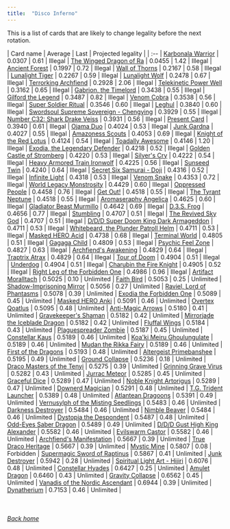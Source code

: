 ```yaml
---
title:  "Disco Inferno"
---
```


This is a list of cards that are likely to change legality before the next rotation.

| Card name | Average | Last | Projected legality |
| :-- |
[Karbonala Warrior](https://db.ygoprodeck.com/card/?search=Karbonala%20Warrior) | 0.0307 | 0.61 | Illegal |
[The Winged Dragon of Ra](https://db.ygoprodeck.com/card/?search=The%20Winged%20Dragon%20of%20Ra) | 0.0455 | 1.42 | Illegal |
[Ancient Forest](https://db.ygoprodeck.com/card/?search=Ancient%20Forest) | 0.1997 | 0.72 | Illegal |
[Wall of Thorns](https://db.ygoprodeck.com/card/?search=Wall%20of%20Thorns) | 0.2167 | 0.58 | Illegal |
[Lunalight Tiger](https://db.ygoprodeck.com/card/?search=Lunalight%20Tiger) | 0.2267 | 0.59 | Illegal |
[Lunalight Wolf](https://db.ygoprodeck.com/card/?search=Lunalight%20Wolf) | 0.2478 | 0.67 | Illegal |
[Terrorking Archfiend](https://db.ygoprodeck.com/card/?search=Terrorking%20Archfiend) | 0.2928 | 2.06 | Illegal |
[Telekinetic Power Well](https://db.ygoprodeck.com/card/?search=Telekinetic%20Power%20Well) | 0.3162 | 0.65 | Illegal |
[Gabrion, the Timelord](https://db.ygoprodeck.com/card/?search=Gabrion,%20the%20Timelord) | 0.3438 | 0.55 | Illegal |
[Gilford the Legend](https://db.ygoprodeck.com/card/?search=Gilford%20the%20Legend) | 0.3487 | 0.82 | Illegal |
[Venom Cobra](https://db.ygoprodeck.com/card/?search=Venom%20Cobra) | 0.3538 | 0.56 | Illegal |
[Super Soldier Ritual](https://db.ygoprodeck.com/card/?search=Super%20Soldier%20Ritual) | 0.3546 | 0.60 | Illegal |
[Leghul](https://db.ygoprodeck.com/card/?search=Leghul) | 0.3840 | 0.60 | Illegal |
[Swordsoul Supreme Sovereign - Chengying](https://db.ygoprodeck.com/card/?search=Swordsoul%20Supreme%20Sovereign%20-%20Chengying) | 0.3929 | 0.55 | Illegal |
[Number C32: Shark Drake Veiss](https://db.ygoprodeck.com/card/?search=Number%20C32:%20Shark%20Drake%20Veiss) | 0.3931 | 0.56 | Illegal |
[Present Card](https://db.ygoprodeck.com/card/?search=Present%20Card) | 0.3940 | 0.61 | Illegal |
[Ojama Duo](https://db.ygoprodeck.com/card/?search=Ojama%20Duo) | 0.4024 | 0.53 | Illegal |
[Junk Gardna](https://db.ygoprodeck.com/card/?search=Junk%20Gardna) | 0.4027 | 0.55 | Illegal |
[Amazoness Scouts](https://db.ygoprodeck.com/card/?search=Amazoness%20Scouts) | 0.4053 | 0.69 | Illegal |
[Knight of the Red Lotus](https://db.ygoprodeck.com/card/?search=Knight%20of%20the%20Red%20Lotus) | 0.4124 | 0.54 | Illegal |
[Toadally Awesome](https://db.ygoprodeck.com/card/?search=Toadally%20Awesome) | 0.4146 | 1.20 | Illegal |
[Exodia, the Legendary Defender](https://db.ygoprodeck.com/card/?search=Exodia,%20the%20Legendary%20Defender) | 0.4218 | 0.52 | Illegal |
[Golden Castle of Stromberg](https://db.ygoprodeck.com/card/?search=Golden%20Castle%20of%20Stromberg) | 0.4220 | 0.53 | Illegal |
[Silver's Cry](https://db.ygoprodeck.com/card/?search=Silver's%20Cry) | 0.4222 | 0.54 | Illegal |
[Heavy Armored Train Ironwolf](https://db.ygoprodeck.com/card/?search=Heavy%20Armored%20Train%20Ironwolf) | 0.4225 | 0.56 | Illegal |
[Sunseed Twin](https://db.ygoprodeck.com/card/?search=Sunseed%20Twin) | 0.4240 | 0.64 | Illegal |
[Secret Six Samurai - Doji](https://db.ygoprodeck.com/card/?search=Secret%20Six%20Samurai%20-%20Doji) | 0.4316 | 0.52 | Illegal |
[Infinite Light](https://db.ygoprodeck.com/card/?search=Infinite%20Light) | 0.4318 | 0.53 | Illegal |
[Venom Snake](https://db.ygoprodeck.com/card/?search=Venom%20Snake) | 0.4353 | 0.72 | Illegal |
[World Legacy Monstrosity](https://db.ygoprodeck.com/card/?search=World%20Legacy%20Monstrosity) | 0.4429 | 0.60 | Illegal |
[Oppressed People](https://db.ygoprodeck.com/card/?search=Oppressed%20People) | 0.4458 | 0.76 | Illegal |
[Get Out!](https://db.ygoprodeck.com/card/?search=Get%20Out!) | 0.4518 | 0.55 | Illegal |
[The Tyrant Neptune](https://db.ygoprodeck.com/card/?search=The%20Tyrant%20Neptune) | 0.4518 | 0.55 | Illegal |
[Aromaseraphy Angelica](https://db.ygoprodeck.com/card/?search=Aromaseraphy%20Angelica) | 0.4625 | 0.60 | Illegal |
[Gladiator Beast Murmillo](https://db.ygoprodeck.com/card/?search=Gladiator%20Beast%20Murmillo) | 0.4642 | 0.69 | Illegal |
[D.3.S. Frog](https://db.ygoprodeck.com/card/?search=D.3.S.%20Frog) | 0.4656 | 0.77 | Illegal |
[Stumbling](https://db.ygoprodeck.com/card/?search=Stumbling) | 0.4707 | 0.51 | Illegal |
[The Revived Sky God](https://db.ygoprodeck.com/card/?search=The%20Revived%20Sky%20God) | 0.4707 | 0.51 | Illegal |
[D/D/D Super Doom King Dark Armageddon](https://db.ygoprodeck.com/card/?search=D/D/D%20Super%20Doom%20King%20Dark%20Armageddon) | 0.4711 | 0.53 | Illegal |
[Whitebeard, the Plunder Patroll Helm](https://db.ygoprodeck.com/card/?search=Whitebeard,%20the%20Plunder%20Patroll%20Helm) | 0.4711 | 0.53 | Illegal |
[Masked HERO Acid](https://db.ygoprodeck.com/card/?search=Masked%20HERO%20Acid) | 0.4738 | 0.68 | Illegal |
[Terminal World](https://db.ygoprodeck.com/card/?search=Terminal%20World) | 0.4805 | 0.51 | Illegal |
[Gagaga Child](https://db.ygoprodeck.com/card/?search=Gagaga%20Child) | 0.4809 | 0.53 | Illegal |
[Psychic Feel Zone](https://db.ygoprodeck.com/card/?search=Psychic%20Feel%20Zone) | 0.4827 | 0.63 | Illegal |
[Archfiend's Awakening](https://db.ygoprodeck.com/card/?search=Archfiend's%20Awakening) | 0.4829 | 0.64 | Illegal |
[Traptrix Atrax](https://db.ygoprodeck.com/card/?search=Traptrix%20Atrax) | 0.4829 | 0.64 | Illegal |
[Tour of Doom](https://db.ygoprodeck.com/card/?search=Tour%20of%20Doom) | 0.4904 | 0.51 | Illegal |
[Underdog](https://db.ygoprodeck.com/card/?search=Underdog) | 0.4904 | 0.51 | Illegal |
[Charubin the Fire Knight](https://db.ygoprodeck.com/card/?search=Charubin%20the%20Fire%20Knight) | 0.4905 | 0.52 | Illegal |
[Right Leg of the Forbidden One](https://db.ygoprodeck.com/card/?search=Right%20Leg%20of%20the%20Forbidden%20One) | 0.4986 | 0.96 | Illegal |
[Artifact Moralltach](https://db.ygoprodeck.com/card/?search=Artifact%20Moralltach) | 0.5025 | 0.10 | Unlimited |
[Faith Bird](https://db.ygoprodeck.com/card/?search=Faith%20Bird) | 0.5053 | 0.25 | Unlimited |
[Shadow-Imprisoning Mirror](https://db.ygoprodeck.com/card/?search=Shadow-Imprisoning%20Mirror) | 0.5056 | 0.27 | Unlimited |
[Raviel, Lord of Phantasms](https://db.ygoprodeck.com/card/?search=Raviel,%20Lord%20of%20Phantasms) | 0.5078 | 0.39 | Unlimited |
[Exodia the Forbidden One](https://db.ygoprodeck.com/card/?search=Exodia%20the%20Forbidden%20One) | 0.5089 | 0.45 | Unlimited |
[Masked HERO Anki](https://db.ygoprodeck.com/card/?search=Masked%20HERO%20Anki) | 0.5091 | 0.46 | Unlimited |
[Overtex Qoatlus](https://db.ygoprodeck.com/card/?search=Overtex%20Qoatlus) | 0.5095 | 0.48 | Unlimited |
[Anti-Magic Arrows](https://db.ygoprodeck.com/card/?search=Anti-Magic%20Arrows) | 0.5180 | 0.41 | Unlimited |
[Gravekeeper's Shaman](https://db.ygoprodeck.com/card/?search=Gravekeeper's%20Shaman) | 0.5182 | 0.42 | Unlimited |
[Mirrorjade the Iceblade Dragon](https://db.ygoprodeck.com/card/?search=Mirrorjade%20the%20Iceblade%20Dragon) | 0.5182 | 0.42 | Unlimited |
[Fluffal Wings](https://db.ygoprodeck.com/card/?search=Fluffal%20Wings) | 0.5184 | 0.43 | Unlimited |
[Plaguespreader Zombie](https://db.ygoprodeck.com/card/?search=Plaguespreader%20Zombie) | 0.5187 | 0.45 | Unlimited |
[Constellar Kaus](https://db.ygoprodeck.com/card/?search=Constellar%20Kaus) | 0.5189 | 0.46 | Unlimited |
[Koa'ki Meiru Ghoulungulate](https://db.ygoprodeck.com/card/?search=Koa'ki%20Meiru%20Ghoulungulate) | 0.5189 | 0.46 | Unlimited |
[Mudan the Rikka Fairy](https://db.ygoprodeck.com/card/?search=Mudan%20the%20Rikka%20Fairy) | 0.5189 | 0.46 | Unlimited |
[First of the Dragons](https://db.ygoprodeck.com/card/?search=First%20of%20the%20Dragons) | 0.5193 | 0.48 | Unlimited |
[Altergeist Primebanshee](https://db.ygoprodeck.com/card/?search=Altergeist%20Primebanshee) | 0.5195 | 0.49 | Unlimited |
[Ground Collapse](https://db.ygoprodeck.com/card/?search=Ground%20Collapse) | 0.5236 | 0.18 | Unlimited |
[Draco Masters of the Tenyi](https://db.ygoprodeck.com/card/?search=Draco%20Masters%20of%20the%20Tenyi) | 0.5275 | 0.39 | Unlimited |
[Grinning Grave Virus](https://db.ygoprodeck.com/card/?search=Grinning%20Grave%20Virus) | 0.5282 | 0.43 | Unlimited |
[Jurrac Meteor](https://db.ygoprodeck.com/card/?search=Jurrac%20Meteor) | 0.5285 | 0.45 | Unlimited |
[Graceful Dice](https://db.ygoprodeck.com/card/?search=Graceful%20Dice) | 0.5289 | 0.47 | Unlimited |
[Noble Knight Artorigus](https://db.ygoprodeck.com/card/?search=Noble%20Knight%20Artorigus) | 0.5289 | 0.47 | Unlimited |
[Downerd Magician](https://db.ygoprodeck.com/card/?search=Downerd%20Magician) | 0.5291 | 0.48 | Unlimited |
[T.G. Trident Launcher](https://db.ygoprodeck.com/card/?search=T.G.%20Trident%20Launcher) | 0.5389 | 0.48 | Unlimited |
[Atlantean Dragoons](https://db.ygoprodeck.com/card/?search=Atlantean%20Dragoons) | 0.5391 | 0.49 | Unlimited |
[Vernusylph of the Misting Seedlings](https://db.ygoprodeck.com/card/?search=Vernusylph%20of%20the%20Misting%20Seedlings) | 0.5483 | 0.46 | Unlimited |
[Darkness Destroyer](https://db.ygoprodeck.com/card/?search=Darkness%20Destroyer) | 0.5484 | 0.46 | Unlimited |
[Nimble Beaver](https://db.ygoprodeck.com/card/?search=Nimble%20Beaver) | 0.5484 | 0.46 | Unlimited |
[Dystopia the Despondent](https://db.ygoprodeck.com/card/?search=Dystopia%20the%20Despondent) | 0.5487 | 0.48 | Unlimited |
[Odd-Eyes Saber Dragon](https://db.ygoprodeck.com/card/?search=Odd-Eyes%20Saber%20Dragon) | 0.5489 | 0.49 | Unlimited |
[D/D/D Gust High King Alexander](https://db.ygoprodeck.com/card/?search=D/D/D%20Gust%20High%20King%20Alexander) | 0.5582 | 0.46 | Unlimited |
[Evilswarm Castor](https://db.ygoprodeck.com/card/?search=Evilswarm%20Castor) | 0.5582 | 0.46 | Unlimited |
[Archfiend's Manifestation](https://db.ygoprodeck.com/card/?search=Archfiend's%20Manifestation) | 0.5667 | 0.39 | Unlimited |
[True Draco Heritage](https://db.ygoprodeck.com/card/?search=True%20Draco%20Heritage) | 0.5667 | 0.39 | Unlimited |
[Mystic Mine](https://db.ygoprodeck.com/card/?search=Mystic%20Mine) | 0.5807 | 0.08 | Forbidden |
[Supermagic Sword of Raptinus](https://db.ygoprodeck.com/card/?search=Supermagic%20Sword%20of%20Raptinus) | 0.5867 | 0.41 | Unlimited |
[Junk Destroyer](https://db.ygoprodeck.com/card/?search=Junk%20Destroyer) | 0.5942 | 0.28 | Unlimited |
[Spiritual Light Art - Hijiri](https://db.ygoprodeck.com/card/?search=Spiritual%20Light%20Art%20-%20Hijiri) | 0.6076 | 0.48 | Unlimited |
[Constellar Hyades](https://db.ygoprodeck.com/card/?search=Constellar%20Hyades) | 0.6427 | 0.25 | Unlimited |
[Amulet Dragon](https://db.ygoprodeck.com/card/?search=Amulet%20Dragon) | 0.6460 | 0.43 | Unlimited |
[Gravity Collapse](https://db.ygoprodeck.com/card/?search=Gravity%20Collapse) | 0.6562 | 0.45 | Unlimited |
[Vanadis of the Nordic Ascendant](https://db.ygoprodeck.com/card/?search=Vanadis%20of%20the%20Nordic%20Ascendant) | 0.6944 | 0.39 | Unlimited |
[Dynatherium](https://db.ygoprodeck.com/card/?search=Dynatherium) | 0.7153 | 0.46 | Unlimited |

<br>

###### [Back home](index)